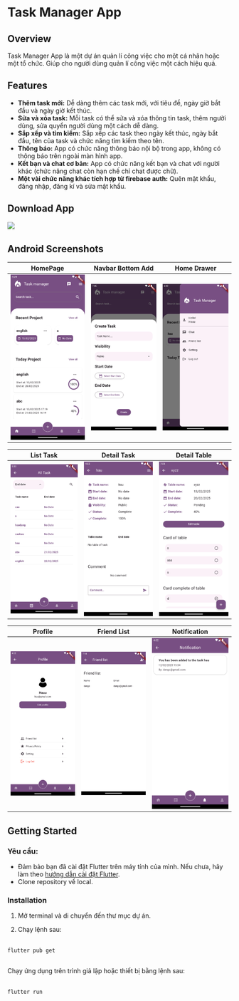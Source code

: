 # Task Manager App

## Overview

Task Manager App là một dự án quản lí công việc cho một cá nhân hoặc một tổ chức. Giúp cho người dùng quản lí công việc một cách hiệu quả.

## Features

- **Thêm task mới:** Dễ dàng thêm các task mới, với tiêu đề, ngày giờ bắt đầu và ngày giờ kết thúc.
- **Sửa và xóa task:** Mỗi task có thể sửa và xóa thông tin task, thêm người dùng, sửa quyền người dùng một cách dễ dàng.
- **Sắp xếp và tìm kiếm:** Sắp xếp các task theo ngày kết thúc, ngày bắt đầu, tên của task và chức năng tìm kiếm theo tên.
- **Thông báo:** App có chức năng thông báo nội bộ trong app, không có thông báo trên ngoài màn hình app.
- **Kết bạn và chat cơ bản:** App có chức năng kết bạn và chat với người khác (chức năng chat còn hạn chế chỉ chat được chữ).
- **Một vài chức năng khác tích hợp từ firebase auth:** Quên mật khẩu, đăng nhập, đăng kí và sửa mật khẩu.

## Download App

<a href="https://github.com/DangCaoHau2004/task_manager_app/releases/download/v1.0.0/app-release.apk">
  <img src="https://playerzon.com/asset/download.png" width="200"/>
</a>

## Android Screenshots
  HomePage                 |   Navbar Bottom Add        |  Home Drawer
:-------------------------:|:-------------------------:|:-------------------------:
![](https://github.com/DangCaoHau2004/task_manager_app/blob/master/screenshots/homepage.png?raw=true)|![](https://github.com/DangCaoHau2004/task_manager_app/blob/master/screenshots/homepage1.png?raw=true)|![](https://github.com/DangCaoHau2004/task_manager_app/blob/master/screenshots/homepage2.png?raw=true)

  List Task                 |   Detail Task        |  Detail Table
:-------------------------:|:-------------------------:|:-------------------------:
![](https://github.com/DangCaoHau2004/task_manager_app/blob/master/screenshots/all_task.png?raw=true)|![](https://github.com/DangCaoHau2004/task_manager_app/blob/master/screenshots/detail_task.png?raw=true)|![](https://github.com/DangCaoHau2004/task_manager_app/blob/master/screenshots/all_card.png?raw=true)

  Profile                 |   Friend List        |  Notification
:-------------------------:|:-------------------------:|:-------------------------:
![](https://github.com/DangCaoHau2004/task_manager_app/blob/master/screenshots/profile.png?raw=true)|![](https://github.com/DangCaoHau2004/task_manager_app/blob/master/screenshots/friend_list.png?raw=true)|![](https://github.com/DangCaoHau2004/task_manager_app/blob/master/screenshots/notif.png?raw=true)




## Getting Started

### Yêu cầu:

- Đảm bảo bạn đã cài đặt Flutter trên máy tính của mình. Nếu chưa, hãy làm theo [hướng dẫn cài đặt Flutter](https://flutter.dev/docs/get-started/install).
- Clone repository về local.

### Installation

1. Mở terminal và di chuyển đến thư mục dự án.

2. Chạy lệnh sau:

<pre>
<code>
flutter pub get
</code>
</pre>

Chạy ứng dụng trên trình giả lập hoặc thiết bị bằng lệnh sau:

<pre>
<code>
flutter run
</code>
</pre>
